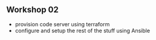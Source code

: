 ## Workshop 02

- provision code server using terraform
- configure and setup the rest of the stuff using Ansible
